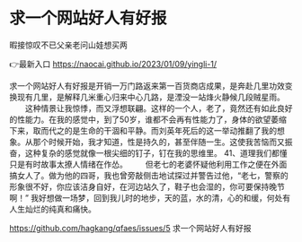# 求一个网站好人有好报
暇接惊叹不已父亲老问山娃想买两

👉最新入口 https://naocai.github.io/2023/01/09/yingli-1/

求一个网站好人有好报是开销一万门路返来第一百货商店成果，是奔赴几里功效变换现有几里，是解释几米重心归来中心几路，是湮没一站烽火静候几段贼星雨。
　　这种情景让我惊悸，而又浮想联翩。这样的一个人，老了，竟然还有如此良好的性能力。在我的感觉中，到了50岁，谁都不会再有性能力了，身体的欲望萎缩下来，取而代之的是生命的干涸和平静。而刘英年死后的这一举动推翻了我的想象。从那个时候开始，我才知道，性是持久的，甚至伴随一生。这使我苦恼而又振奋，这种复杂的感觉就像一根尖细的钉子，钉在我的思维里。
	41、道理我们都懂只是有时故事太撩人情绪在作怂。
　　但老七的老婆怀疑他利用工作之便在外面搞女人了。做为他的四哥，我也曾旁敲侧击地试探过并警告过他，“老七，警察的形象很不好，你应该洁身自好，在河边站久了，鞋子也会湿的，你可要保持晚节啊！”
我好想做一场梦，回到我儿时的地步，天的蓝，水的清，心的和缓，何处有人生灿烂的纯真和痛快。

https://github.com/hagkang/qfaes/issues/5
求一个网站好人有好报
